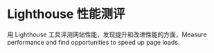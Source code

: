 # Lighthouse 性能测评

用 Lighthouse 工具评测网站性能，发现提升和改进性能的方面，Measure performance and find opportunities to speed up page loads.
